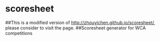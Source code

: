 # scoresheet

##This is a modified version of http://zhouyichen.github.io/scoresheet/, please consider to visit the page.
##Scoresheet generator for WCA competitions
